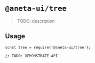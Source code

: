 # `@aneta-ui/tree`

> TODO: description

## Usage

```
const tree = require('@aneta-ui/tree');

// TODO: DEMONSTRATE API
```
